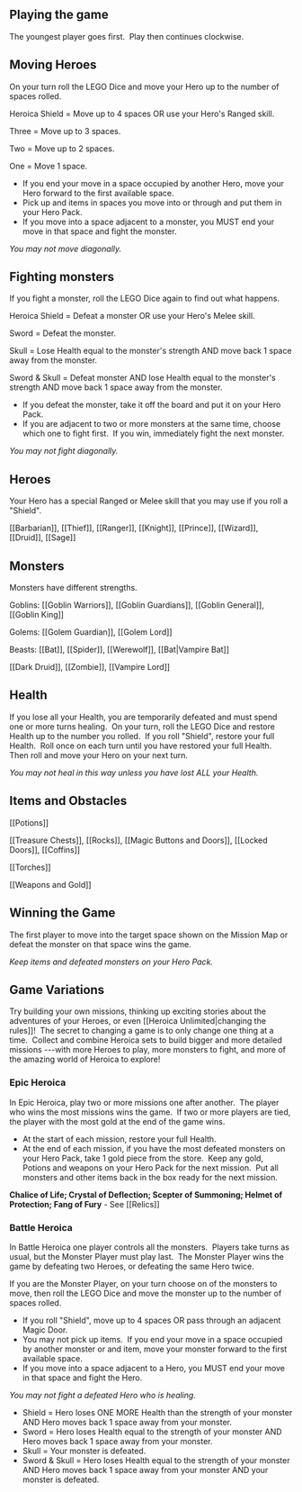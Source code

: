 ## Playing the game

The youngest player goes first.  Play then continues clockwise.

## Moving Heroes

On your turn roll the LEGO Dice and move your Hero up to the number of spaces rolled.

Heroica Shield = Move up to 4 spaces OR use your Hero's Ranged skill.

Three = Move up to 3 spaces.

Two = Move up to 2 spaces.

One = Move 1 space.

- If you end your move in a space occupied by another Hero, move your Hero forward to the first available space.
- Pick up and items in spaces you move into or through and put them in your Hero Pack.
- If you move into a space adjacent to a monster, you MUST end your move in that space and fight the monster.

_You may not move diagonally._

## Fighting monsters

If you fight a monster, roll the LEGO Dice again to find out what happens.

Heroica Shield = Defeat a monster OR use your Hero's Melee skill.

Sword = Defeat the monster.

Skull = Lose Health equal to the monster's strength AND move back 1 space away from the monster.

Sword & Skull = Defeat monster AND lose Health equal to the monster's strength AND move back 1 space away from the monster.

- If you defeat the monster, take it off the board and put it on your Hero Pack.
- If you are adjacent to two or more monsters at the same time, choose which one to fight first.  If you win, immediately fight the next monster.

_You may not fight diagonally._

## Heroes

Your Hero has a special Ranged or Melee skill that you may use if you roll a "Shield".

[[Barbarian]], [[Thief]], [[Ranger]], [[Knight]], [[Prince]], [[Wizard]], [[Druid]], [[Sage]]
 
## Monsters

Monsters have different strengths.

Goblins: [[Goblin Warriors]], [[Goblin Guardians]], [[Goblin General]], [[Goblin King]]

Golems: [[Golem Guardian]], [[Golem Lord]]

Beasts: [[Bat]], [[Spider]], [[Werewolf]], [[Bat|Vampire Bat]]

[[Dark Druid]], [[Zombie]], [[Vampire Lord]]

## Health

If you lose all your Health, you are temporarily defeated and must spend one or more turns healing.  On your turn, roll the LEGO Dice and restore Health up to the number you rolled.  If you roll "Shield", restore your full Health.  Roll once on each turn until you have restored your full Health.  Then roll and move your Hero on your next turn.

_You may not heal in this way unless you have lost ALL your Health._

## Items and Obstacles

[[Potions]]

[[Treasure Chests]], [[Rocks]], [[Magic Buttons and Doors]], [[Locked Doors]], [[Coffins]]

[[Torches]]

[[Weapons and Gold]]

## Winning the Game

The first player to move into the target space shown on the Mission Map or defeat the monster on that space wins the game.

_Keep items and defeated monsters on your Hero Pack._

## Game Variations

Try building your own missions, thinking up exciting stories about the adventures of your Heroes, or even [[Heroica Unlimited|changing the rules]]!  The secret to changing a game is to only change one thing at a time.  Collect and combine Heroica sets to build bigger and more detailed missions ---with more Heroes to play, more monsters to fight, and more of the amazing world of Heroica to explore!

  

### Epic Heroica

In Epic Heroica, play two or more missions one after another.  The player who wins the most missions wins the game.  If two or more players are tied, the player with the most gold at the end of the game wins.

- At the start of each mission, restore your full Health.
- At the end of each mission, if you have the most defeated monsters on your Hero Pack, take 1 gold piece from the store.  Keep any gold, Potions and weapons on your Hero Pack for the next mission.  Put all monsters and other items back in the box ready for the next mission.

  
**Chalice of Life; Crystal of Deflection; Scepter of Summoning; Helmet of Protection; Fang of Fury** - See [[Relics]]

### Battle Heroica

In Battle Heroica one player controls all the monsters.  Players take turns as usual, but the Monster Player must play last.  The Monster Player wins the game by defeating two Heroes, or defeating the same Hero twice.

  

If you are the Monster Player, on your turn choose on of the monsters to move, then roll the LEGO Dice and move the monster up to the number of spaces rolled.

- If you roll "Shield", move up to 4 spaces OR pass through an adjacent Magic Door.
- You may not pick up items.  If you end your move in a space occupied by another monster or and item, move your monster forward to the first available space.
- If you move into a space adjacent to a Hero, you MUST end your move in that space and fight the Hero.

_You may not fight a defeated Hero who is healing._

- Shield = Hero loses ONE MORE Health than the strength of your monster AND Hero moves back 1 space away from your monster.
- Sword = Hero loses Health equal to the strength of your monster AND Hero moves back 1 space away from your monster.
- Skull = Your monster is defeated.
- Sword & Skull = Hero loses Health equal to the strength of your monster AND Hero moves back 1 space away from your monster AND your monster is defeated.